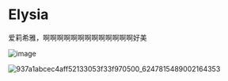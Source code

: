 # Elysia
爱莉希雅，啊啊啊啊啊啊啊啊啊啊啊啊啊好美

![image](https://github.com/ArSrNa/Elysia/assets/42886855/302ebe34-0208-47ec-b79c-d693519da32f)

![937a1abcec4aff52133053f33f970500_6247815489002164353](https://github.com/ArSrNa/Elysia/assets/42886855/2ecc2dd7-ca93-4236-ab59-0be4b781a345)
